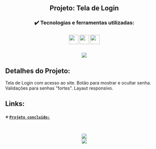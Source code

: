 <h2 align="center">Projeto: Tela de Login</h2>

<h3 align="center">✔️ Tecnologias e ferramentas utilizadas: </h3>
  
<h3 align="center"> <img src="https://user-images.githubusercontent.com/111543645/217710038-95ae8769-4eb4-4e57-80b0-f2e049ba5e49.png" width="30" height="30"/> <img src="https://user-images.githubusercontent.com/111543645/217708557-008f7034-d929-4436-98b6-c6aa8c0d346d.png" width="30" height="30"/> <img src="https://user-images.githubusercontent.com/111543645/217708445-49e790f6-fe23-4020-a6fb-d47027a87c45.png" width="30" height="30"/>
<h3 align="center"> <img src="https://img.shields.io/badge/-Visual%20Studio%20Code-05122A?style=flat&logo=visual-studio-code&logoColor=007ACC"/>

## Detalhes do Projeto:
Tela de Login com acesso ao site.
Botão para mostrar e ocultar senha.
Validações para senhas "fortes".
Layaut responsivo.

## Links:
#### :star: [`Projeto concluido:`]()
  
#
<div align="center"> <img src="https://img.shields.io/github/license/dropbox/dropbox-sdk-java"/></div>  
<div align="center"> <img src="http://img.shields.io/static/v1?label=STATUS&message=EM%20DESENVOLVIMENTO&color=f8efd4&style=for-the-badge"/></div>

